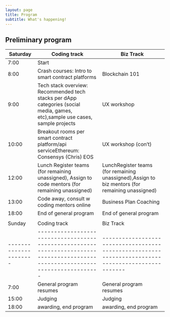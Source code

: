 ```yaml
---
layout: page
title: Program
subtitle: What's happening!
---
```


## Preliminary program

| Saturday              | Coding track                                                                                                                 	    | Biz Track                                                                                       	|
|----------------------	|-------------------------------------------------------------------------------------------------------------------------------	|-------------------------------------------------------------------------------------------------	|
| 7:00                 	| Start                                                                                                                         	|                                                                                                 	|
| 8:00                 	| Crash courses: Intro to smart contract platforms                                                                              	| Blockchain 101                                                                                  	|
| 9:00                 	| Tech stack overview: Recommended tech stacks per dApp categories (social media, games, etc),sample use cases, sample projects 	| UX workshop                                                                                     	|
| 10:00                	| Breakout rooms per smart contract platform/api serviceEthereum: Consensys (Chris) EOS                                         	| UX workshop (con’t)                                                                             	|
| 12:00                	| Lunch Register teams (for remaining unassigned), Assign to code mentors (for remaining unassigned)                            	| LunchRegister teams (for remaining unassigned),Assign to biz mentors (for remaining unassigned) 	|
| 13:00                	| Code away, consult w coding mentors online                                                                                    	| Business Plan Coaching                                                                          	|
| 18:00                	| End of general program                                                                                                        	| End of general program                                                                          	|
|                 	|                                                                                                        	|                                                                           	|
| Sunday    	        | Coding track                                                                                                                      | Biz Track                                                                                         |
|----------------------	|-------------------------------------------------------------------------------------------------------------------------------	|-------------------------------------------------------------------------------------------------	|
| 7:00                 	| General program resumes                                                                                                       	| General program resumes                                                                         	|
| 15:00                	| Judging                                                                                                                       	| Judging                                                                                         	|
| 18:00                	| awarding, end program                                                                                                         	| awarding, end program                                                                           	|
